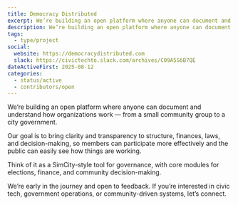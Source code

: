 ```yaml
---
title: Democracy Distributed
excerpt: We’re building an open platform where anyone can document and understand how organizations work — from a small community group to a city government.
description: We’re building an open platform where anyone can document and understand how organizations work — from a small community group to a city government.
tags:
  - type/project
social:
  website: https://democracydistributed.com
  slack: https://civictechto.slack.com/archives/C09A5S6B7QE
dateActiveFirst: 2025-08-12
categories:
  - status/active
  - contributors/open
---
```

We’re building an open platform where anyone can document and understand how organizations work — from a small community group to a city government.

Our goal is to bring clarity and transparency to structure, finances, laws, and decision-making, so members can participate more effectively and the public can easily see how things are working.

Think of it as a SimCity-style tool for governance, with core modules for elections, finance, and community decision-making.

We’re early in the journey and open to feedback. If you’re interested in civic tech, government operations, or community-driven systems, let’s connect.